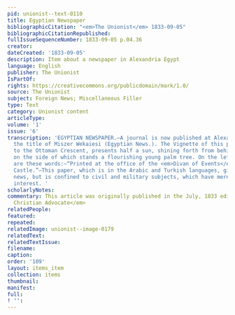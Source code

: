```yaml
---
pid: unionist--text-0110
title: Egyptian Newspaper
bibliographicCitation: "<em>The Unionist</em> 1833-09-05"
bibliographicCitationRepublished: 
fullIssueSequenceNumber: 1833-09-05 p.04.36
creator: 
dateCreated: '1833-09-05'
description: Item about a newspaper in Alexandria Egypt
language: English
publisher: The Unionist
IsPartOf: 
rights: https://creativecommons.org/publicdomain/mark/1.0/
source: The Unionist
subject: Foreign News; Miscellaneous Filler
type: Text
category: Unionist content
articleType: 
volume: '1'
issue: '6'
transcription: 'EGYPTIAN NEWSPAPER.—A journal is now published at Alexandria, under
  the title of Miszer Wekaiesi (Egyptian News.). The Vignette of this paper, in opposition
  to the Ottoman Crescent, presents half a sun, shining forth from behind a pyramid,
  on the side of which stands a flourishing young palm tree. On the left of the vignette
  are these words:—“Printed at the office of the <em>Divan of Events</em> in the Royal
  Castle.”—This paper, which is in the Arabic and Turkish languages, gives no political
  news, but is confined to civil and military subjects, which have merely a local
  interest. '
scholarlyNotes: 
commentary: This article was originally published in the July, 1833 edition of <em>The
  Christian Advocate</em>
relatedPeople: 
featured: 
repeated: 
relatedImage: unionist--image-0179
relatedText: 
relatedTextIssue: 
filename: 
caption: 
order: '109'
layout: items_item
collection: items
thumbnail: 
manifest: 
full: 
! '': 
---
```

